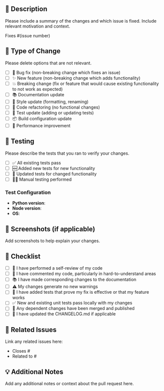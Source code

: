## 📝 Description

Please include a summary of the changes and which issue is fixed. Include relevant motivation and context.

Fixes #(issue number)

## 🎯 Type of Change

Please delete options that are not relevant.

- [ ] 🐛 Bug fix (non-breaking change which fixes an issue)
- [ ] ✨ New feature (non-breaking change which adds functionality)
- [ ] 💥 Breaking change (fix or feature that would cause existing functionality to not work as expected)
- [ ] 📚 Documentation update
- [ ] 🎨 Style update (formatting, renaming)
- [ ] 🔧 Code refactoring (no functional changes)
- [ ] 🧪 Test update (adding or updating tests)
- [ ] 📦 Build configuration update
- [ ] 🎯 Performance improvement

## 🧪 Testing

Please describe the tests that you ran to verify your changes.

- [ ] ✅ All existing tests pass
- [ ] 🆕 Added new tests for new functionality
- [ ] 🔄 Updated tests for changed functionality
- [ ] 🧑‍💻 Manual testing performed

### Test Configuration
- **Python version**: 
- **Node version**: 
- **OS**: 

## 📸 Screenshots (if applicable)

Add screenshots to help explain your changes.

## 📝 Checklist

- [ ] 👀 I have performed a self-review of my code
- [ ] 💬 I have commented my code, particularly in hard-to-understand areas
- [ ] 📚 I have made corresponding changes to the documentation
- [ ] ⚠️ My changes generate no new warnings
- [ ] 🧪 I have added tests that prove my fix is effective or that my feature works
- [ ] ✅ New and existing unit tests pass locally with my changes
- [ ] 🔗 Any dependent changes have been merged and published
- [ ] 🎉 I have updated the CHANGELOG.md if applicable

## 🔗 Related Issues

Link any related issues here:
- Closes #
- Related to #

## 💡 Additional Notes

Add any additional notes or context about the pull request here.